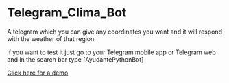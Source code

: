 # Telegram_Clima_Bot
A telegram which you can give any coordinates you want and it will respond with the weather of that region.

if you want to test it just go to your Telegram mobile app or Telegram web and in the search bar type [AyudantePythonBot] 

<a href="http://t.me/AyudantePythonBot">Click here for a demo<a/>
